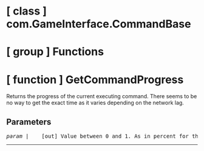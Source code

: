 # [ class ] com.GameInterface.CommandBase

# [ group ] Functions

# [ function ] GetCommandProgress

Returns the progress of the current executing command. There seems to be no way to get the exact time as it varies depending on the network lag.

## Parameters

<pre>
<em>param</em> |    [out] Value between 0 and 1. As in percent for the time it takes. If no command is running, 0 is returned.
</pre>

---

